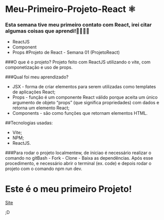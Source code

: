 # Meu-Primeiro-Projeto-React ⚛️

### Esta semana tive meu primeiro contato com React, irei citar algumas coisas que aprendi!👩🏾‍💻🎉
* ReactJS
* Component
* Props 
 #Projeto de React - Semana 01 (ProjetoReact)

###O que é o projeto?
Projeto feito com ReactJS utilizando o vite, com componetização e uso de props.

###Qual foi meu aprendizado?
* JSX - forma de criar elementos para serem utilizadas como templates de aplicações React;
* Props - função é um componente React válido porque aceita um único argumento de objeto “props” (que significa propriedades) com dados e retorna um elemento React;
* Components - são como funções que retornam elementos HTML.

##Tecnologias usadas:
* Vite;
* NPM;
* ReactJS.

###Para rodar o projeto localmentew, de íniciao é necessário realizar o comando no gitBash - Fork - Clone - Baixa as dependências. Após esse procedimento, e necessário abrir o terminal (ex. code) e depois rodar o projeto com o comando npm run dev.

# Este é o meu primeiro Projeto!
[Site](https://jovial-granita-ccb680.netlify.app/)  

;D
